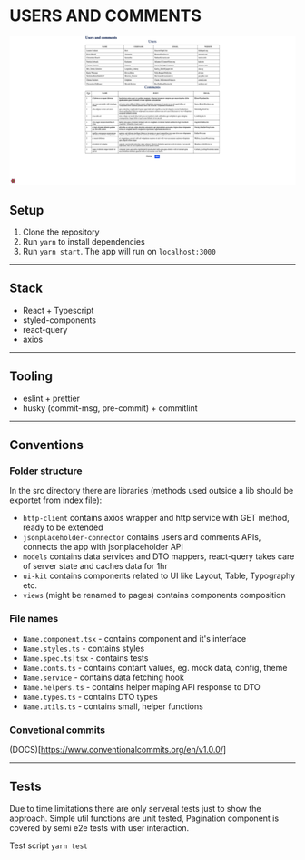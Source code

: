 # USERS AND COMMENTS

![App overview](DOCUMENTATION/app.png)

## Setup

1. Clone the repository 
2. Run `yarn` to install dependencies 
3. Run `yarn start`. The app will run on `localhost:3000`

---

## Stack 
- React + Typescript 
- styled-components 
- react-query
- axios

---

## Tooling 
- eslint + prettier
- husky (commit-msg, pre-commit) + commitlint

---
## Conventions
### Folder structure
In the src directory there are libraries (methods used outside a lib should be exportet from index file):
- `http-client` contains axios wrapper and http service with GET method, ready to be extended
- `jsonplaceholder-connector` contains users and comments APIs, connects the app with jsonplaceholder API
- `models` contains data services and DTO mappers, react-query takes care of server state and caches data for 1hr
- `ui-kit` contains components related to UI like Layout, Table, Typography etc. 
- `views` (might be renamed to pages) contains components composition 

### File names

- `Name.component.tsx` - contains component and it's interface
- `Name.styles.ts` - contains styles 
- `Name.spec.ts|tsx` - contains tests 
- `Name.conts.ts` - contains contant values, eg. mock data, config, theme
- `Name.service` - contains data fetching hook 
- `Name.helpers.ts` - contains helper maping API response to DTO
- `Name.types.ts` - contains DTO types
- `Name.utils.ts` - contains small, helper functions

### Convetional commits 
(DOCS)[https://www.conventionalcommits.org/en/v1.0.0/]

---
## Tests 
Due to time limitations there are only serveral tests just to show the approach. Simple util functions are unit tested, Pagination component is covered by semi e2e tests with user interaction. 

Test script  `yarn test`
